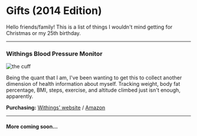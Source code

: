 Gifts (2014 Edition)
====================

Hello friends/family! This is a list of things I wouldn't mind getting for Christmas or my 25th birthday.

---

### Withings Blood Pressure Monitor

![the cuff](http://vitrine-media-cdn.withings.com/catalog/product/cache/8/thumbnail/9df78eab33525d08d6e5fb8d27136e95/b/p/bpm.jpg)

Being the quant that I am, I've been wanting to get this to collect another dimension of health information about myself. Tracking weight, body fat percentage, BMI, steps, exercise, and altitude climbed just isn't enough, apparently.

**Purchasing:** [Withings' website](http://www.withings.com/us/blood-pressure-monitor.html) / [Amazon](http://www.amazon.com/Withings-Wireless-Pressure-Monitor-Android/dp/B00H43WOAK/ref=sr_1_3?ie=UTF8&qid=1413815213&sr=8-3&keywords=withings)

---

#### More coming soon...
